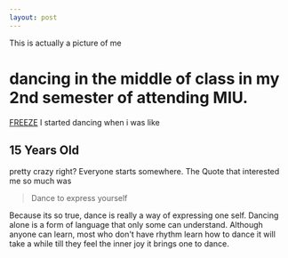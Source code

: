 ```yaml
---
layout: post
---
```

This is actually a picture of me 
# dancing in the middle of class in my 2nd semester of attending MIU.
[FREEZE](https://farm8.staticflickr.com/7339/16259195109_fc45f27af6_s.jpg)
I started dancing when i was like
## 15 Years Old
pretty crazy right? Everyone starts somewhere.
The Quote that interested me so much was 
> Dance to express yourself

Because its so true, dance is really a way of expressing one self.
Dancing alone is a form of language that only some can understand.
Although anyone can learn, most who don't have rhythm learn how to dance
it will take a while till they feel the inner joy it brings one to dance.

